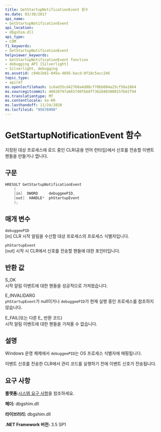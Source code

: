 ```yaml
---
title: GetStartupNotificationEvent 함수
ms.date: 03/30/2017
api_name:
- GetStartupNotificationEvent
api_location:
- dbgshim.dll
api_type:
- COM
f1_keywords:
- GetStartupNotificationEvent
helpviewer_keywords:
- GetStartupNotificationEvent function
- debugging API [Silverlight]
- Silverlight, debugging
ms.assetid: c94b1b61-045a-4695-bacd-0f18c5acc246
topic_type:
- apiref
ms.openlocfilehash: 1c6ad35cd42760a4d88cf78bb084a25cf58a1064
ms.sourcegitcommit: d8020797a6657d0fbbdff362b80300815f682f94
ms.translationtype: MT
ms.contentlocale: ko-KR
ms.lasthandoff: 11/24/2020
ms.locfileid: "95676090"
---
```

# <a name="getstartupnotificationevent-function"></a>GetStartupNotificationEvent 함수

지정된 대상 프로세스에 로드 중인 CLR(공용 언어 런타임)에서 신호를 전송할 이벤트 핸들을 만들거나 엽니다.  
  
## <a name="syntax"></a>구문  
  
```cpp  
HRESULT GetStartupNotificationEvent  
    (  
    [in]  DWORD     debuggeePID,  
    [out]  HANDLE*  phStartupEvent  
    );  
```  
  
## <a name="parameters"></a>매개 변수  

 `debuggeePID`  
 [in] CLR 시작 알림을 수신할 대상 프로세스의 프로세스 식별자입니다.  
  
 `phStartupEvent`  
 [out] 시작 시 CLR에서 신호를 전송할 핸들에 대한 포인터입니다.  
  
## <a name="return-value"></a>반환 값  

 S_OK  
 시작 알림 이벤트에 대한 핸들을 성공적으로 가져왔습니다.  
  
 E_INVALIDARG  
 `phStartupEvent`가 null이거나 `debuggeePID`가 현재 실행 중인 프로세스를 참조하지 않습니다.  
  
 E_FAIL(또는 다른 E_ 반환 코드)  
 시작 알림 이벤트에 대한 핸들을 가져올 수 없습니다.  
  
## <a name="remarks"></a>설명  

 Windows 운영 체제에서 `debuggeePID`는 OS 프로세스 식별자에 매핑됩니다.  
  
 이벤트 신호를 전송한 CLR에서 관리 코드를 실행하기 전에 이벤트 신호가 전송됩니다.  
  
## <a name="requirements"></a>요구 사항  

 **플랫폼:**[시스템 요구 사항](../../get-started/system-requirements.md)을 참조하세요.  
  
 **헤더:** dbgshim.dll  
  
 **라이브러리:** dbgshim.dll  
  
 **.NET Framework 버전:** 3.5 SP1
